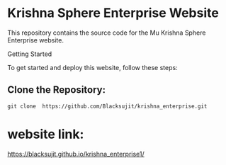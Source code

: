# Krishna Sphere Enterprise Website


This repository contains the source code for the Mu Krishna Sphere Enterprise website.

Getting Started

To get started and deploy this website, follow these steps:

## Clone the Repository:

```
git clone  https://github.com/Blacksujit/krishna_enterprise.git

```


#  website link:



 https://blacksujit.github.io/krishna_enterprise1/

 

